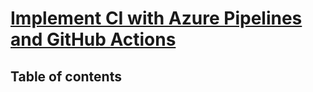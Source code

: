 # [Implement CI with Azure Pipelines and GitHub Actions](https://learn.microsoft.com/en-us/training/paths/az-400-implement-ci-azure-pipelines-github-actions/)

## Table of contents

